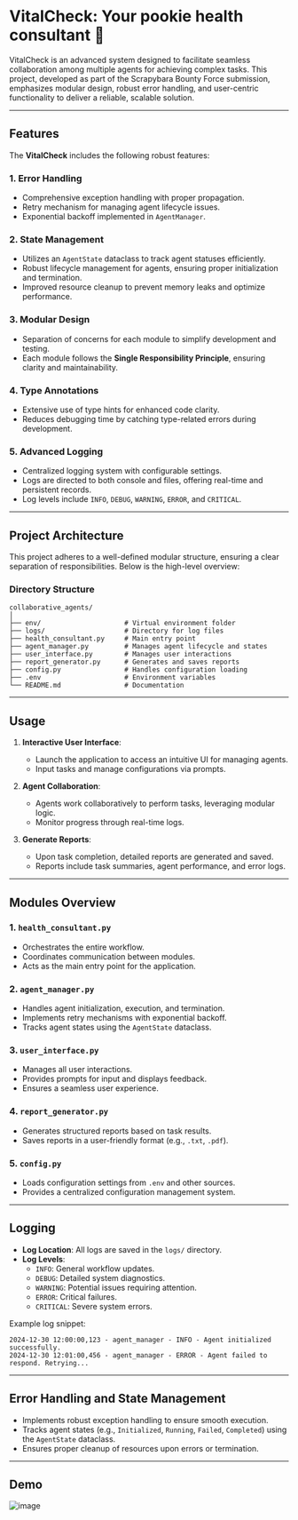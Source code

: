 # VitalCheck: Your pookie health consultant 🎀
VitalCheck is an advanced system designed to facilitate seamless collaboration among multiple agents for achieving complex tasks. This project, developed as part of the Scrapybara Bounty Force submission, emphasizes modular design, robust error handling, and user-centric functionality to deliver a reliable, scalable solution.

---

## Features

The **VitalCheck** includes the following robust features:

### 1. **Error Handling**
- Comprehensive exception handling with proper propagation.
- Retry mechanism for managing agent lifecycle issues.
- Exponential backoff implemented in `AgentManager`.

### 2. **State Management**
- Utilizes an `AgentState` dataclass to track agent statuses efficiently.
- Robust lifecycle management for agents, ensuring proper initialization and termination.
- Improved resource cleanup to prevent memory leaks and optimize performance.

### 3. **Modular Design**
- Separation of concerns for each module to simplify development and testing.
- Each module follows the **Single Responsibility Principle**, ensuring clarity and maintainability.

### 4. **Type Annotations**
- Extensive use of type hints for enhanced code clarity.
- Reduces debugging time by catching type-related errors during development.

### 5. **Advanced Logging**
- Centralized logging system with configurable settings.
- Logs are directed to both console and files, offering real-time and persistent records.
- Log levels include `INFO`, `DEBUG`, `WARNING`, `ERROR`, and `CRITICAL`.

---

## Project Architecture

This project adheres to a well-defined modular structure, ensuring a clear separation of responsibilities. Below is the high-level overview:

### Directory Structure
```
collaborative_agents/
│
├── env/                     # Virtual environment folder
├── logs/                    # Directory for log files
├── health_consultant.py     # Main entry point
├── agent_manager.py         # Manages agent lifecycle and states
├── user_interface.py        # Manages user interactions
├── report_generator.py      # Generates and saves reports
├── config.py                # Handles configuration loading
├── .env                     # Environment variables
└── README.md                # Documentation
```

---

## Usage

1. **Interactive User Interface**:
   - Launch the application to access an intuitive UI for managing agents.
   - Input tasks and manage configurations via prompts.

2. **Agent Collaboration**:
   - Agents work collaboratively to perform tasks, leveraging modular logic.
   - Monitor progress through real-time logs.

3. **Generate Reports**:
   - Upon task completion, detailed reports are generated and saved.
   - Reports include task summaries, agent performance, and error logs.

---

## Modules Overview

### 1. `health_consultant.py`
- Orchestrates the entire workflow.
- Coordinates communication between modules.
- Acts as the main entry point for the application.

### 2. `agent_manager.py`
- Handles agent initialization, execution, and termination.
- Implements retry mechanisms with exponential backoff.
- Tracks agent states using the `AgentState` dataclass.

### 3. `user_interface.py`
- Manages all user interactions.
- Provides prompts for input and displays feedback.
- Ensures a seamless user experience.

### 4. `report_generator.py`
- Generates structured reports based on task results.
- Saves reports in a user-friendly format (e.g., `.txt`, `.pdf`).

### 5. `config.py`
- Loads configuration settings from `.env` and other sources.
- Provides a centralized configuration management system.

---

## Logging

- **Log Location**: All logs are saved in the `logs/` directory.
- **Log Levels**:
  - `INFO`: General workflow updates.
  - `DEBUG`: Detailed system diagnostics.
  - `WARNING`: Potential issues requiring attention.
  - `ERROR`: Critical failures.
  - `CRITICAL`: Severe system errors.

Example log snippet:
```
2024-12-30 12:00:00,123 - agent_manager - INFO - Agent initialized successfully.
2024-12-30 12:01:00,456 - agent_manager - ERROR - Agent failed to respond. Retrying...
```

---

## Error Handling and State Management

- Implements robust exception handling to ensure smooth execution.
- Tracks agent states (e.g., `Initialized`, `Running`, `Failed`, `Completed`) using the `AgentState` dataclass.
- Ensures proper cleanup of resources upon errors or termination.

---


## Demo
![image](https://github.com/user-attachments/assets/0efdfbb5-52f1-47c2-93b4-fe0ca82547b7)

